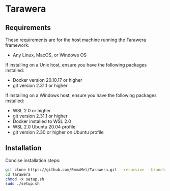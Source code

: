 # Tarawera


## Requirements

These requirements are for the host machine running the Tarawera framework:

* Any Linux, MacOS, or Windows OS

If installing on a Unix host, ensure you have the following packages installed:
* Docker version 20.10.17 or higher
* git version 2.31.1 or higher

If installing on a Windows host, ensure you have the following packages installed:
* WSL 2.0 or higher
* git version 2.31.1 or higher
* Docker installed to WSL 2.0
* WSL 2.0 Ubuntu 20.04 profile
* git version 2.30 or higher on Ubuntu profile

## Installation

Concise installation steps:
```Bash
git clone https://github.com/EmmaMel/Tarawera.git --recursive --branch Automate
cd Tarawera
chmod +x setup.sh
sudo ./setup.sh
```

